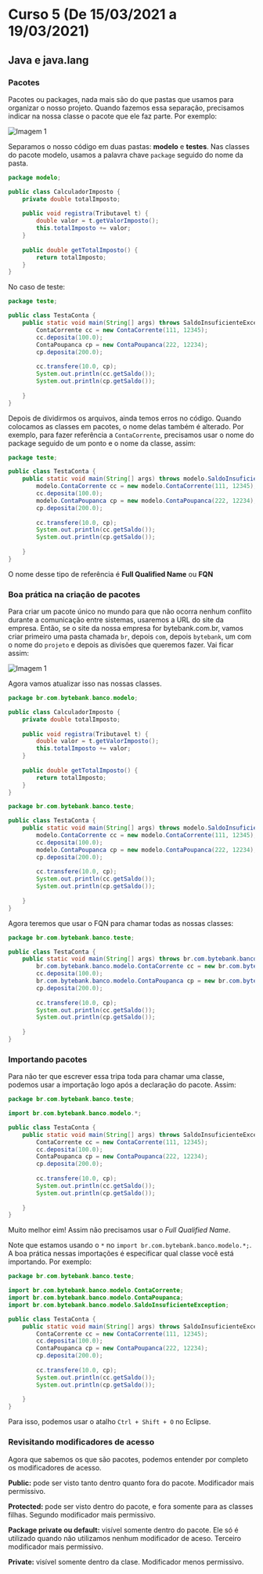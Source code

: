 # Curso 5 (De 15/03/2021 a 19/03/2021)

## Java e java.lang

### Pacotes

Pacotes ou packages, nada mais são do que pastas que usamos para organizar o nosso projeto. Quando fazemos essa separação, precisamos indicar na nossa classe o pacote que ele faz parte. Por exemplo: 

![Imagem 1](./imgs/java-excecoes-img-1.png)

Separamos o nosso código em duas pastas: **modelo** e **testes**. Nas classes do pacote modelo, usamos a palavra chave ``package`` seguido do nome da pasta.

```java
package modelo;

public class CalculadorImposto {
	private double totalImposto;
	
	public void registra(Tributavel t) {
		double valor = t.getValorImposto();
		this.totalImposto += valor;
	}
	
	public double getTotalImposto() {
		return totalImposto;
	}
}
```

No caso de teste: 

```java
package teste;

public class TestaConta {
	public static void main(String[] args) throws SaldoInsuficienteException {
		ContaCorrente cc = new ContaCorrente(111, 12345);
		cc.deposita(100.0);
		ContaPoupanca cp = new ContaPoupanca(222, 12234);
		cp.deposita(200.0);
		
		cc.transfere(10.0, cp);
		System.out.println(cc.getSaldo());
		System.out.println(cp.getSaldo());
		
	}
}
```

Depois de dividirmos os arquivos, ainda temos erros no código. Quando colocamos as classes em pacotes, o nome delas também é alterado. Por exemplo, para fazer referência a ``ContaCorrente``, precisamos usar o nome do package seguido de um ponto e o nome da classe, assim:

```java
package teste;

public class TestaConta {
	public static void main(String[] args) throws modelo.SaldoInsuficienteException {
		modelo.ContaCorrente cc = new modelo.ContaCorrente(111, 12345);
		cc.deposita(100.0);
		modelo.ContaPoupanca cp = new modelo.ContaPoupanca(222, 12234);
		cp.deposita(200.0);
		
		cc.transfere(10.0, cp);
		System.out.println(cc.getSaldo());
		System.out.println(cp.getSaldo());
		
	}
}
```

O nome desse tipo de referência é **Full Qualified Name** ou **FQN**

### Boa prática na criação de pacotes

Para criar um pacote único no mundo para que não ocorra nenhum conflito durante a comunicação entre sistemas, usaremos a URL do site da empresa. Então, se o site da nossa empresa for bytebank.com.br, vamos criar primeiro uma pasta chamada ``br``, depois ``com``, depois ``bytebank``, um com o nome do ``projeto`` e depois as divisões que queremos fazer. Vai ficar assim: 

![Imagem 1](./imgs/java-excecoes-img-1.png)

Agora vamos atualizar isso nas nossas classes.

```java
package br.com.bytebank.banco.modelo;

public class CalculadorImposto {
	private double totalImposto;
	
	public void registra(Tributavel t) {
		double valor = t.getValorImposto();
		this.totalImposto += valor;
	}
	
	public double getTotalImposto() {
		return totalImposto;
	}
}
```

```java
package br.com.bytebank.banco.teste;

public class TestaConta {
	public static void main(String[] args) throws modelo.SaldoInsuficienteException {
		modelo.ContaCorrente cc = new modelo.ContaCorrente(111, 12345);
		cc.deposita(100.0);
		modelo.ContaPoupanca cp = new modelo.ContaPoupanca(222, 12234);
		cp.deposita(200.0);
		
		cc.transfere(10.0, cp);
		System.out.println(cc.getSaldo());
		System.out.println(cp.getSaldo());
		
	}
}
```

Agora teremos que usar o FQN para chamar todas as nossas classes: 

```java
package br.com.bytebank.banco.teste;

public class TestaConta {
	public static void main(String[] args) throws br.com.bytebank.banco.modelo.SaldoInsuficienteException {
		br.com.bytebank.banco.modelo.ContaCorrente cc = new br.com.bytebank.banco.modelo.ContaCorrente(111, 12345);
		cc.deposita(100.0);
		br.com.bytebank.banco.modelo.ContaPoupanca cp = new br.com.bytebank.banco.modelo.ContaPoupanca(222, 12234);
		cp.deposita(200.0);
		
		cc.transfere(10.0, cp);
		System.out.println(cc.getSaldo());
		System.out.println(cp.getSaldo());
		
	}
}
```

### Importando pacotes

Para não ter que escrever essa tripa toda para chamar uma classe, podemos usar a importação logo após a declaração do pacote. Assim: 

```java
package br.com.bytebank.banco.teste;

import br.com.bytebank.banco.modelo.*;

public class TestaConta {
	public static void main(String[] args) throws SaldoInsuficienteException {
		ContaCorrente cc = new ContaCorrente(111, 12345);
		cc.deposita(100.0);
		ContaPoupanca cp = new ContaPoupanca(222, 12234);
		cp.deposita(200.0);
		
		cc.transfere(10.0, cp);
		System.out.println(cc.getSaldo());
		System.out.println(cp.getSaldo());
		
	}
}
```

Muito melhor eim! Assim não precisamos usar o *Full Qualified Name*.

Note que estamos usando o ``*`` no ``import br.com.bytebank.banco.modelo.*;``. A boa prática nessas importações é especificar qual classe você está importando. Por exemplo: 

```java
package br.com.bytebank.banco.teste;

import br.com.bytebank.banco.modelo.ContaCorrente;
import br.com.bytebank.banco.modelo.ContaPoupanca;
import br.com.bytebank.banco.modelo.SaldoInsuficienteException;

public class TestaConta {
	public static void main(String[] args) throws SaldoInsuficienteException {
		ContaCorrente cc = new ContaCorrente(111, 12345);
		cc.deposita(100.0);
		ContaPoupanca cp = new ContaPoupanca(222, 12234);
		cp.deposita(200.0);
		
		cc.transfere(10.0, cp);
		System.out.println(cc.getSaldo());
		System.out.println(cp.getSaldo());
		
	}
}
```

Para isso, podemos usar o atalho ``Ctrl + Shift + O`` no Eclipse. 

### Revisitando modificadores de acesso

Agora que sabemos os que são pacotes, podemos entender por completo os modificadores de acesso.

**Public:** pode ser visto tanto dentro quanto fora do pacote. Modificador mais permissivo.

**Protected:** pode ser visto dentro do pacote, e fora somente para as classes filhas. Segundo modificador mais permissivo.

**Package private ou default:** visível somente dentro do pacote. Ele só é utilizado quando não utilizamos nenhum modificador de aceso. Terceiro modificador mais permissivo. 

**Private:** visível somente dentro da clase. Modificador menos permissivo. 